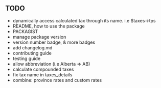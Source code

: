 
## TODO 
- dynamically access calculated tax through its name. i.e $taxes->tps
- README, how to use the package
- PACKAGIST
- manage package version
- version number badge, & more badges
- add changelog.md
- contributing guide
- testing guide
- allow abbreviation (i.e Alberta => AB)
- calculate compounded taxes
- fix tax name in taxes_details
- combine: province rates and custom rates